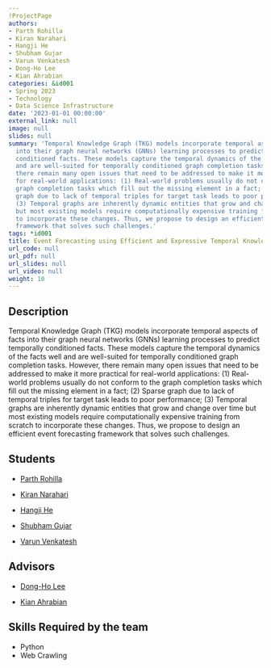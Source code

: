 ```yaml
---
!ProjectPage
authors:
- Parth Rohilla
- Kiran Narahari
- Hangji He
- Shubham Gujar
- Varun Venkatesh
- Dong-Ho Lee
- Kian Ahrabian
categories: &id001
- Spring 2023
- Technology
- Data Science Infrastructure
date: '2023-01-01 00:00:00'
external_link: null
image: null
slides: null
summary: 'Temporal Knowledge Graph (TKG) models incorporate temporal aspects of facts
  into their graph neural networks (GNNs) learning processes to predict temporally
  conditioned facts. These models capture the temporal dynamics of the facts well
  and are well-suited for temporally conditioned graph completion tasks. However,
  there remain many open issues that need to be addressed to make it more practical
  for real-world applications: (1) Real-world problems usually do not conform to the
  graph completion tasks which fill out the missing element in a fact; (2) Sparse
  graph due to lack of temporal triples for target task leads to poor performance;
  (3) Temporal graphs are inherently dynamic entities that grow and change over time
  but most existing models require computationally expensive training from scratch
  to incorporate these changes. Thus, we propose to design an efficient event forecasting
  framework that solves such challenges.'
tags: *id001
title: Event Forecasting using Efficient and Expressive Temporal Knowledge Graph
url_code: null
url_pdf: null
url_slides: null
url_video: null
weight: 10
---
```

## Description

Temporal Knowledge Graph (TKG) models incorporate temporal aspects of facts into their graph neural networks (GNNs) learning processes to predict temporally conditioned facts. These models capture the temporal dynamics of the facts well and are well-suited for temporally conditioned graph completion tasks. However, there remain many open issues that need to be addressed to make it more practical for real-world applications: (1) Real-world problems usually do not conform to the graph completion tasks which fill out the missing element in a fact; (2) Sparse graph due to lack of temporal triples for target task leads to poor performance; (3) Temporal graphs are inherently dynamic entities that grow and change over time but most existing models require computationally expensive training from scratch to incorporate these changes. Thus, we propose to design an efficient event forecasting framework that solves such challenges.





## Students

* [Parth Rohilla](../../../author/parth-rohilla)

* [Kiran Narahari](../../../author/kiran-narahari)

* [Hangji He](../../../author/hangji-he)

* [Shubham Gujar](../../../author/shubham-gujar)

* [Varun Venkatesh](../../../author/varun-venkatesh)

## Advisors

* [Dong-Ho Lee](../../../author/dongho-lee)

* [Kian Ahrabian](../../../author/kian-ahrabian)

## Skills Required by the team


* Python
* Web Crawling